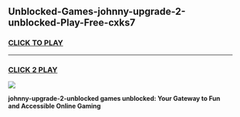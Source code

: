 
## Unblocked-Games-johnny-upgrade-2-unblocked-Play-Free-cxks7
<h3>
<a href="https://premium76.site?title=johnny-upgrade-2-unblocked&ref=19M">CLICK TO PLAY</a></h3>
<hr>

<h3>
<a href="https://premium76.site?title=johnny-upgrade-2-unblocked&ref=19M">CLICK 2 PLAY</a>
  
</h3>

<a href="https://premium76.site?title=johnny-upgrade-2-unblocked&ref=19M"><img src="https://clearcache.store/games.png"></a>


**johnny-upgrade-2-unblocked games unblocked: Your Gateway to Fun and Accessible Online Gaming**
